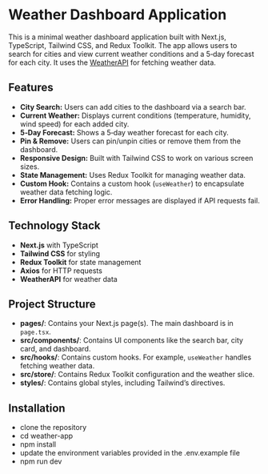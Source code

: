 # Weather Dashboard Application

This is a minimal weather dashboard application built with Next.js, TypeScript, Tailwind CSS, and Redux Toolkit. The app allows users to search for cities and view current weather conditions and a 5‑day forecast for each city. It uses the [WeatherAPI](https://www.weatherapi.com/) for fetching weather data.

## Features

- **City Search:** Users can add cities to the dashboard via a search bar.
- **Current Weather:** Displays current conditions (temperature, humidity, wind speed) for each added city.
- **5‑Day Forecast:** Shows a 5‑day weather forecast for each city.
- **Pin & Remove:** Users can pin/unpin cities or remove them from the dashboard.
- **Responsive Design:** Built with Tailwind CSS to work on various screen sizes.
- **State Management:** Uses Redux Toolkit for managing weather data.
- **Custom Hook:** Contains a custom hook (`useWeather`) to encapsulate weather data fetching logic.
- **Error Handling:** Proper error messages are displayed if API requests fail.

## Technology Stack

- **Next.js** with TypeScript
- **Tailwind CSS** for styling
- **Redux Toolkit** for state management
- **Axios** for HTTP requests
- **WeatherAPI** for weather data

## Project Structure

- **pages/**: Contains your Next.js page(s). The main dashboard is in `page.tsx`.
- **src/components/**: Contains UI components like the search bar, city card, and dashboard.
- **src/hooks/**: Contains custom hooks. For example, `useWeather` handles fetching weather data.
- **src/store/**: Contains Redux Toolkit configuration and the weather slice.
- **styles/**: Contains global styles, including Tailwind’s directives.

## Installation

- clone the repository
- cd weather-app
- npm install
- update the environment variables provided in the .env.example file
- npm run dev
